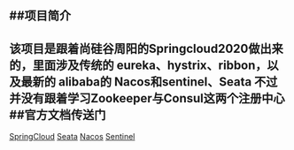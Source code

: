 ##项目简介
---

该项目是跟着尚硅谷周阳的Springcloud2020做出来的，里面涉及传统的 eureka、hystrix、ribbon，以及最新的 alibaba的 Nacos和sentinel、Seata
不过并没有跟着学习Zookeeper与Consul这两个注册中心
##官方文档传送门
---

[SpringCloud](https://spring.io/projects/spring-cloud/)
[Seata]( https://seata.io/zh-cn/docs/overview/what-is-seata.html)
[Nacos]( https://nacos.io/zh-cn/docs/what-is-nacos.html)
[Sentinel](https://github.com/alibaba/Sentinel/wiki/%E4%BB%8B%E7%BB%8D)
